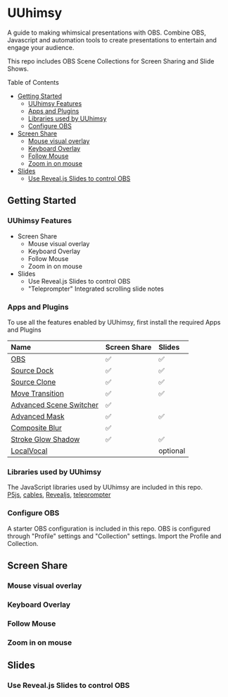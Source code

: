 # UUhimsy
A guide to making whimsical presentations with OBS.  Combine OBS, Javascript and automation tools to create presentations to entertain and engage your audience.  

This repo includes OBS Scene Collections for Screen Sharing and Slide Shows.  

Table of Contents
- [Getting Started](#getting-started)
  - [UUhimsy Features](#uuhimsy-features)
  - [Apps and Plugins](#apps-and-plugins)
  - [Libraries used by UUhimsy](#libraries-used-by-uuhimsy)
  - [Configure OBS](#configure-obs)
- [Screen Share](#screen-share)
  - [Mouse visual overlay](#mouse-visual-overlay)
  - [Keyboard Overlay](#keyboard-overlay)
  - [Follow Mouse](#follow-mouse)
  - [Zoom in on mouse](#zoom-in-on-mouse)
- [Slides](#slides)
  - [Use Reveal.js Slides to control OBS](#use-revealjs-slides-to-control-obs)


## Getting Started
### UUhimsy Features
- Screen Share
  - Mouse visual overlay
  - Keyboard Overlay
  - Follow Mouse
  - Zoom in on mouse
- Slides
  - Use Reveal.js Slides to control OBS
  - "Teleprompter" Integrated scrolling slide notes

### Apps and Plugins
To use all the features enabled by UUhimsy, first install the required Apps and Plugins

|Name|Screen Share| Slides|
|:---|:---|:---|
|[OBS](https://obsproject.com)|✅|✅
[Source Dock](https://obsproject.com/forum/resources/source-dock.1317/)|✅|✅
[Source Clone](https://obsproject.com/forum/resources/source-clone.1632/)|✅|✅
[Move Transition](https://obsproject.com/forum/resources/move.913/)|✅|✅
[Advanced Scene Switcher](https://obsproject.com/forum/resources/advanced-scene-switcher.395/)|✅|
[Advanced Mask](https://obsproject.com/forum/resources/advanced-masks.1856/)|✅|✅
[Composite Blur](https://obsproject.com/forum/resources/composite-blur.1780/)|✅
[Stroke Glow Shadow](https://obsproject.com/forum/resources/stroke-glow-shadow.1800/)|✅|✅ 
[LocalVocal](https://obsproject.com/forum/resources/localvocal-local-live-captions-translation-on-the-go.1769/)||optional

### Libraries used by UUhimsy
The JavaScript libraries used by UUhimsy are included in this repo.  
[P5js](https://p5js.org/), 
[cables](https://cables.gl/home), 
[Revealjs](https://revealjs.com/),
[teleprompter](https://github.com/manifestinteractive/teleprompter)

### Configure OBS
A starter OBS configuration is included in this repo.  OBS is configured through "Profile" settings and "Collection" settings. Import the Profile and Collection.  

## Screen Share
### Mouse visual overlay
### Keyboard Overlay
### Follow Mouse
### Zoom in on mouse
## Slides 
### Use Reveal.js Slides to control OBS

